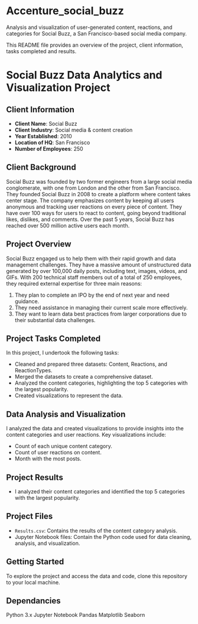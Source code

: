# Accenture_social_buzz
Analysis and visualization of user-generated content, reactions, and categories for Social Buzz, a San Francisco-based social media company.

This README file provides an overview of the project, client information, tasks completed and results.
# Social Buzz Data Analytics and Visualization Project

## Client Information
- **Client Name**: Social Buzz
- **Client Industry**: Social media & content creation
- **Year Established**: 2010
- **Location of HQ**: San Francisco
- **Number of Employees**: 250

## Client Background
Social Buzz was founded by two former engineers from a large social media conglomerate, with one from London and the other from San Francisco. They founded Social Buzz in 2008 to create a platform where content takes center stage. The company emphasizes content by keeping all users anonymous and tracking user reactions on every piece of content. They have over 100 ways for users to react to content, going beyond traditional likes, dislikes, and comments. Over the past 5 years, Social Buzz has reached over 500 million active users each month.

## Project Overview
Social Buzz engaged us to help them with their rapid growth and data management challenges. They have a massive amount of unstructured data generated by over 100,000 daily posts, including text, images, videos, and GIFs. With 200 technical staff members out of a total of 250 employees, they required external expertise for three main reasons:
1. They plan to complete an IPO by the end of next year and need guidance.
2. They need assistance in managing their current scale more effectively.
3. They want to learn data best practices from larger corporations due to their substantial data challenges.

## Project Tasks Completed
In this project, I undertook the following tasks:
- Cleaned and prepared three datasets: Content, Reactions, and ReactionTypes.
- Merged the datasets to create a comprehensive dataset.
- Analyzed the content categories, highlighting the top 5 categories with the largest popularity.
- Created visualizations to represent the data.

## Data Analysis and Visualization
I analyzed the data and created visualizations to provide insights into the content categories and user reactions. Key visualizations include:
- Count of each unique content category.
- Count of user reactions on content.
- Month with the most posts.

## Project Results
- I analyzed their content categories and identified the top 5 categories with the largest popularity.

## Project Files
- `Results.csv`: Contains the results of the content category analysis.
- Jupyter Notebook files: Contain the Python code used for data cleaning, analysis, and visualization.

## Getting Started
To explore the project and access the data and code, clone this repository to your local machine.


## Dependancies
Python 3.x
Jupyter Notebook
Pandas
Matplotlib
Seaborn

